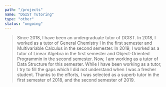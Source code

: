 ```yaml
---
path: "/projects"
name: "DGIST Tutoring"
type: "other"
status: "ongoing"
---
```


> Since 2018, I have been an undergraduate tutor of DGIST. In 2018, I worked as a tutor of General Chemistry I in the first semester and Multivariable Calculus in the second semester. In 2019, I worked as a tutor of Linear Algebra in the first semester and Object-Oriented Programmin in the second semester. Now, I am working as a tutor of Data Structure for this semester.  While I have been working as a tutor, I try to fill the gaps which I did not understand when I was a fresher student. Thanks to the efforts, I was selected as a superb tutor in the first semester of 2018, and the second semester of 2019.
